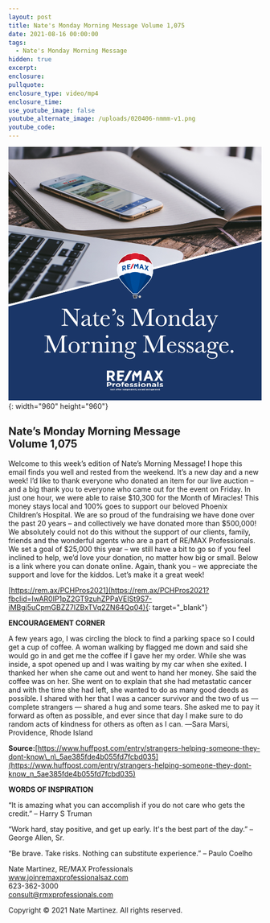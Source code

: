 ```yaml
---
layout: post
title: Nate's Monday Morning Message Volume 1,075
date: 2021-08-16 00:00:00
tags:
  - Nate's Monday Morning Message
hidden: true
excerpt:
enclosure:
pullquote:
enclosure_type: video/mp4
enclosure_time:
use_youtube_image: false
youtube_alternate_image: /uploads/020406-nmmm-v1.png
youtube_code:
---
```

![](/uploads/020406-nmmm-v1-1.png){: width="960" height="960"}

## **Nate’s Monday Morning Message<br>Volume 1,075**

Welcome to this week’s edition of Nate’s Morning Message\! I hope this email finds you well and rested from the weekend. It’s a new day and a new week\! I’d like to thank everyone who donated an item for our live auction – and a big thank you to everyone who came out for the event on Friday. In just one hour, we were able to raise $10,300 for the Month of Miracles\! This money stays local and 100% goes to support our beloved Phoenix Children’s Hospital. We are so proud of the fundraising we have done over the past 20 years – and collectively we have donated more than $500,000\! We absolutely could not do this without the support of our clients, family, friends and the wonderful agents who are a part of RE/MAX Professionals. We set a goal of $25,000 this year – we still have a bit to go so if you feel inclined to help, we’d love your donation, no matter how big or small. Below is a link where you can donate online. Again, thank you – we appreciate the support and love for the kiddos. Let’s make it a great week\!

[https://rem.ax/PCHPros2021](https://rem.ax/PCHPros2021?fbclid=IwAR0IP1pZ2GT9zuhZPPaVEISt9S7-iMBgj5uCpmGBZZ7IZBxTVq2ZN64Qq04){: target="_blank"}

**ENCOURAGEMENT CORNER**

A few years ago, I was circling the block to find a parking space so I could get a cup of coffee. A woman walking by flagged me down and said she would go in and get me the coffee if I gave her my order. While she was inside, a spot opened up and I was waiting by my car when she exited. I thanked her when she came out and went to hand her money. She said the coffee was on her. She went on to explain that she had metastatic cancer and with the time she had left, she wanted to do as many good deeds as possible. I shared with her that I was a cancer survivor and the two of us ― complete strangers ― shared a hug and some tears. She asked me to pay it forward as often as possible, and ever since that day I make sure to do random acts of kindness for others as often as I can. ―Sara Marsi, Providence, Rhode Island

**Source:**[https://www.huffpost.com/entry/strangers-helping-someone-they-dont-know\_n\_5ae385fde4b055fd7fcbd035](https://www.huffpost.com/entry/strangers-helping-someone-they-dont-know_n_5ae385fde4b055fd7fcbd035)

**WORDS OF INSPIRATION**

“It is amazing what you can accomplish if you do not care who gets the credit.” – Harry S Truman

“Work hard, stay positive, and get up early. It's the best part of the day.” – George Allen, Sr.

“Be brave. Take risks. Nothing can substitute experience.” – Paulo Coelho

Nate Martinez, RE/MAX Professionals<br>www.joinremaxprofessionalsaz.com<br>623-362-3000<br>consult@rmxprofessionals.com

Copyright &copy; 2021 Nate Martinez. All rights reserved.
